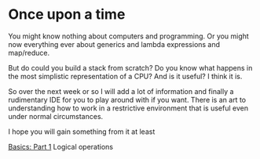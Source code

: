# Once upon a time

You might know nothing about computers and programming. Or you might now everything ever about generics and lambda expressions and map/reduce.

But do could you build a stack from scratch? Do you know what happens in the most simplistic representation of a CPU? And is it useful? I think it is.

So over the next week or so I will add a lot of information and finally a rudimentary IDE for you to play around with if you want. There is an art to understanding how to work in a restrictive environment that is useful even under normal circumstances.

I hope you will gain something from it at least

[Basics: Part 1](/part1.md)
Logical operations

